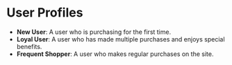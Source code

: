 # User Profiles

- **New User**: A user who is purchasing for the first time.
- **Loyal User**: A user who has made multiple purchases and enjoys special benefits.
- **Frequent Shopper**: A user who makes regular purchases on the site.
